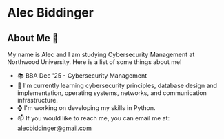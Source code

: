 # Alec Biddinger

## About Me 👋

My name is Alec and I am studying Cybersecurity Management at Northwood University. Here is a list of some things about me!

- 📚 BBA Dec '25 - Cybersecurity Management
- 🌱 I'm currently learning cybersecurity principles, database design and implementation, operating systems, networks, and communication infrastructure.
- ⌚ I'm working on developing my skills in Python.
- 📫 If you would like to reach me, you can email me at: alecbiddinger@gmail.com
  

